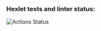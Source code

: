 ### Hexlet tests and linter status:
![Actions Status](https://github.com/Yur-ok/php-project-lvl1/workflows/hexlet-check/badge.svg)